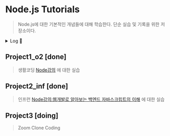 # Node.js Tutorials

> Node.js에 대한 기본적인 개념들에 대해 학습한다. 단순 실습 및 기록을 위한 저장소이다.

<details>
<summary>Log 📖 </summary>

- 19년 12월 ~ 20년 1/2월 Start : 처음 노드에 대해서 공부를 시작함 💡
- 21년 8월 : Make Node Rest API
- 22년 5월 : 노드만을 위한 공부할 시간을 마련해보자. 백엔드...

- 2024년 다시 시작하는 **노드 튜터리얼**

  - 24년 4월 : zoom clone coding

  </details>

## Project1_o2 [done]

> 생활코딩 [Node강의](https://www.opentutorials.org/course/2136) 에 대한 실습

## Project2_inf [done]

> 인프런 [Node강의:웹개발로 알아보는 백엔드 자바스크립트의 이해](https://www.inflearn.com/course/node-js-%EC%9B%B9%EA%B0%9C%EB%B0%9C) 에 대한 실습

## Project3 [doing]

> Zoom Clone Coding
